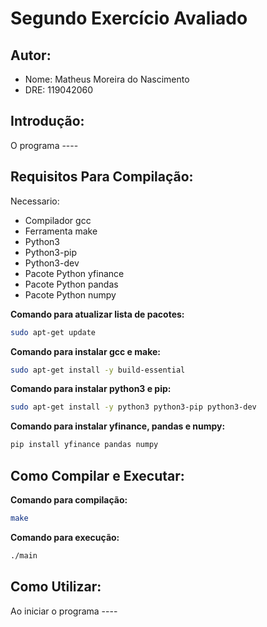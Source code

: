 # Segundo Exercício Avaliado

## Autor:
  - Nome: Matheus Moreira do Nascimento
  - DRE: 119042060

## Introdução:

O programa ----

## Requisitos Para Compilação:

Necessario:
- Compilador gcc
- Ferramenta make
- Python3
- Python3-pip
- Python3-dev
- Pacote Python yfinance
- Pacote Python pandas
- Pacote Python numpy

**Comando para atualizar lista de pacotes:**
```sh
sudo apt-get update
```

**Comando para instalar gcc e make:**
```sh
sudo apt-get install -y build-essential
```

**Comando para instalar python3 e pip:**
```sh
sudo apt-get install -y python3 python3-pip python3-dev
```

**Comando para instalar yfinance, pandas e numpy:**
```sh
pip install yfinance pandas numpy
```

## Como Compilar e Executar:

**Comando para compilação:**
```sh
make
```

**Comando para execução:**
```sh
./main
```
## Como Utilizar:

Ao iniciar o programa ----
